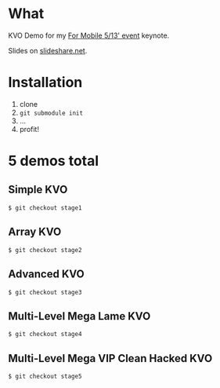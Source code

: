 # What

KVO Demo for my [For Mobile 5/13' event](http://srazy.info/for-mobile/3447 "Go!") keynote.

Slides on [slideshare.net](http://www.slideshare.net/JakubHladk/for-mobile-513 "Go!").

# Installation

1. clone
2. `git submodule init`
3. …
4. profit!

# 5 demos total

## Simple KVO

	$ git checkout stage1

## Array KVO

	$ git checkout stage2

## Advanced KVO

	$ git checkout stage3

## Multi-Level Mega Lame KVO

	$ git checkout stage4
	
## Multi-Level Mega VIP Clean Hacked KVO
	
	$ git checkout stage5
